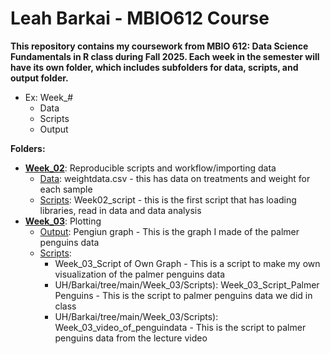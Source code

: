 # Leah Barkai - MBIO612 Course

**This repository contains my coursework from MBIO 612: Data Science Fundamentals in R class during Fall 2025. Each week in the semester will have its own folder, which includes subfolders for data, scripts, and output folder.** 

   - Ex: Week_#
      * Data
      * Scripts
      * Output

**Folders:**

* [**Week_02**](https://github.com/OCN-682-UH/Barkai/tree/main/Week_02): Reproducible scripts and workflow/importing data
  * [Data](https://github.com/OCN-682-UH/Barkai/tree/main/Week_02/Data): weightdata.csv - this has data on treatments and weight for each sample
  * [Scripts](https://github.com/OCN-682-UH/Barkai/tree/main/Week_02/Scripts): Week02_script - this is the first script that has loading libraries, read in data and data analysis
* [**Week_03**](https://github.com/OCN-682-UH/Barkai/tree/main/Week_03): Plotting
  * [Output](https://github.com/OCN-682-UH/Barkai/tree/main/Week_03/Output): Pengiun graph - This is the graph I made of the palmer penguins data
  * [Scripts](https://github.com/OCN-682-UH/Barkai/tree/main/Week_03/Scripts):
      * Week_03_Script of Own Graph - This is a script to make my own visualization of the palmer penguins data
      * UH/Barkai/tree/main/Week_03/Scripts): Week_03_Script_Palmer Penguins - This is the script to palmer penguins data we did in class
      * UH/Barkai/tree/main/Week_03/Scripts): Week_03_video_of_penguindata - This is the script to palmer penguins data from the lecture video
